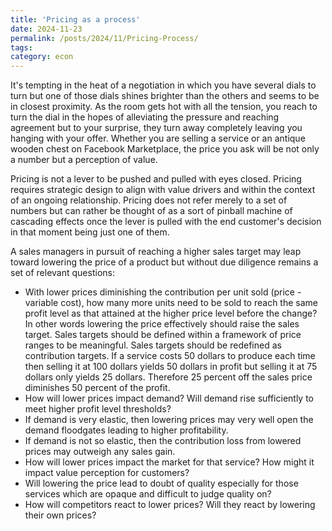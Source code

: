 ```yaml
---
title: 'Pricing as a process'
date: 2024-11-23
permalink: /posts/2024/11/Pricing-Process/
tags:
category: econ
---
```

It's tempting in the heat of a negotiation in which you have several dials to turn but one of those dials shines brighter than the others and seems to be in closest proximity. As the room gets hot with all the tension, you reach to turn the dial in the hopes of alleviating the pressure and reaching agreement but to your surprise, they turn away completely leaving you hanging with your offer. Whether you are selling a service or an antique wooden chest on Facebook Marketplace, the price you ask will be not only a number but a perception of value. 

Pricing is not a lever to be pushed and pulled with eyes closed. Pricing requires  strategic design to align with value drivers and within the context of an ongoing relationship. Pricing does not refer merely to a set of numbers but can rather be thought of as a sort of pinball machine of cascading effects once the lever is pulled with the end customer's decision in that moment being just one of them. 

A sales managers in pursuit of reaching a higher sales target may leap toward lowering the price of a product but without due diligence remains a set of relevant questions: 
* With lower prices diminishing the contribution per unit sold (price - variable cost), how many more units need to be sold to reach the same profit level as that attained at the higher price level before the change? In other words lowering the price effectively should raise the sales target. Sales targets should be defined within a framework of price ranges to be meaningful. Sales targets should be redefined as contribution targets. If a service costs 50 dollars to produce each time then selling it at 100 dollars yields 50 dollars in profit but selling it at 75 dollars only yields 25 dollars. Therefore 25 percent off the sales price diminishes 50 percent of the profit. 
* How will lower prices impact demand? Will demand rise sufficiently to meet higher profit level thresholds? 
* If demand is very elastic, then lowering prices may very well open the demand floodgates leading to higher profitability. 
* If demand is not so elastic, then the contribution loss from lowered prices may outweigh any sales gain. 
* How will lower prices impact the market for that service? How might it impact value perception for customers? 
* Will lowering the price lead to doubt of quality especially for those services which are opaque and difficult to judge quality on? 
* How will competitors react to lower prices? Will they react by lowering their own prices?  